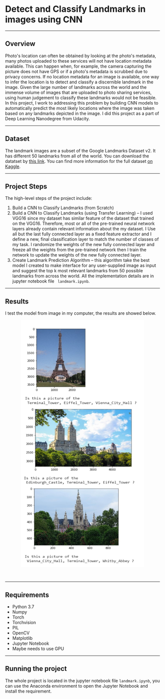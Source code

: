 # Detect and Classify Landmarks in images using CNN

--- 

## Overview

Photo's location can often be obtained by looking at the photo's metadata, many photos uploaded to these services will not have location metadata available. This can happen when, for example, the camera capturing the picture does not have GPS or if a photo's metadata is scrubbed due to privacy concerns.
If no location metadata for an image is available, one way to infer the location is to detect and classify a discernible landmark in the image. Given the large number of landmarks across the world and the immense volume of images that are uploaded to photo sharing services, using human judgement to classify these landmarks would not be feasible.
In this project, I work to addressing this problem by building CNN models to automatically predict the most likely locations where the image was taken based on any landmarks depicted in the image.
I did this project as a part of Deep Learning Nanodegree from Udacity. 

--- 

## Dataset

The landmark images are a subset of the Google Landmarks Dataset v2. It has different 50 landmarks from all of the world. You can download the datatset by [this link](https://udacity-dlnfd.s3-us-west-1.amazonaws.com/datasets/landmark_images.zip). You can find more information for the full dataset [on Kaggle](https://www.kaggle.com/google/google-landmarks-dataset).

--- 


## Project Steps

The high-level steps of the project include:
1.	Build a CNN to Classify Landmarks (from Scratch) 
2.	Build a CNN to Classify Landmarks (using Transfer Learning)  – I used VGG16 since my dataset has similar feature of the dataset that trained on the VGG16. Therefore, most or all of the pre-trained neural network layers already contain relevant information about the my dataset. I Use all but the last fully connected layer as a fixed feature extractor and I define a new, final classification layer to match the number of classes of my task. I randomize the weights of the new fully connected layer and freeze all the weights from the pre-trained network then I train the network to update the weights of the new fully connected layer.
3.	Create Landmark Prediction Algorithm – this algorithm take the best model I created to make interface for any user-supplied image as input and suggest the top k most relevant landmarks from 50 possible landmarks from across the world. 
All the implementation details are in jupyter notebook file ``` landmark.ipynb```.

--- 

## Results

I test the model from image in my computer, the results are showed below. 

<div align="center">
<p>
<img src="Untitled - Frame 1.jpg" width="400" height="800"/>
</p>
<br>
<div>
</div>
</div>



---

## Requirements	
- Python 3.7
- Numpy 
- Torch
- Torchvision
- PIL
- OpenCV
- Matplotlib 
- Jupyter Notebook
- Maybe needs to use GPU


---

## Running the project
The whole project is located in the jupyter notebook file ``` landmark.ipynb ```, you can use the Anaconda environment to open the Jupyter Notebook and install the requirement.
